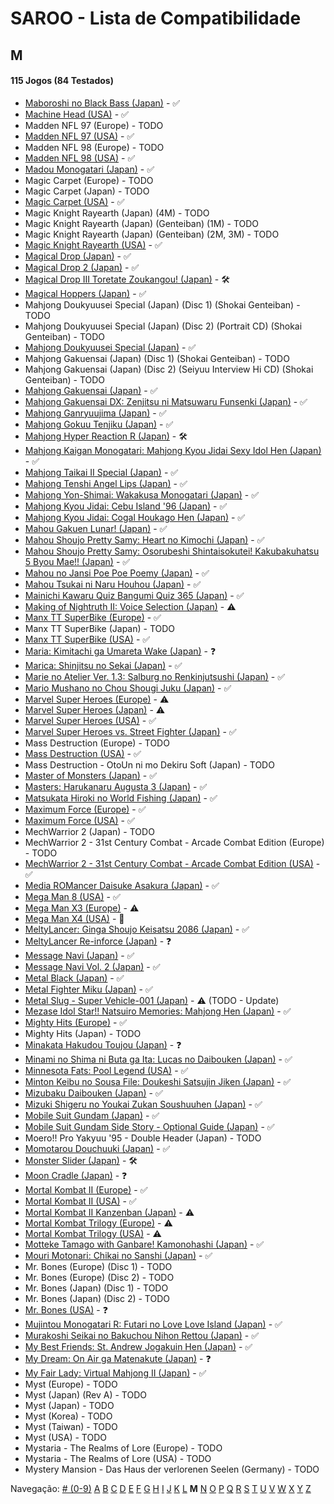 # SAROO - Lista de Compatibilidade

## M

#### 115 Jogos (84 Testados)

- [Maboroshi no Black Bass (Japan)](../../../Regions/Retails/Japan/T-25303G/01/README.md) - :white_check_mark:
- [Machine Head (USA)](../../../Regions/Retails/USA/T-7914H/01/README.md) - :white_check_mark:
- Madden NFL 97 (Europe) - TODO
- [Madden NFL 97 (USA)](../../../Regions/Retails/USA/T-5010H/01/README.md) - :white_check_mark:
- Madden NFL 98 (Europe) - TODO
- [Madden NFL 98 (USA)](../../../Regions/Retails/USA/T-5024H/01/README.md) - :white_check_mark:
- [Madou Monogatari (Japan)](../../../Regions/Retails/Japan/T-6607G/01/README.md) - :white_check_mark:
- Magic Carpet (Europe) - TODO
- Magic Carpet (Japan) - TODO
- [Magic Carpet (USA)](../../../Regions/Retails/USA/T-5006H/01/README.md) - :white_check_mark:
- Magic Knight Rayearth (Japan) (4M) - TODO
- Magic Knight Rayearth (Japan) (Genteiban) (1M) - TODO
- Magic Knight Rayearth (Japan) (Genteiban) (2M, 3M) - TODO
- [Magic Knight Rayearth (USA)](../../../Regions/Retails/USA/T-12706H/01/README.md) - :white_check_mark:
- [Magical Drop (Japan)](../../../Regions/Retails/Japan/T-1304G/01/README.md) - :white_check_mark:
- [Magical Drop 2 (Japan)](../../../Regions/Retails/Japan/GS-9104/01/README.md) - :white_check_mark:
- [Magical Drop III Toretate Zoukangou! (Japan)](../../../Regions/Retails/Japan/T-1313G/01/README.md) - :hammer_and_wrench:
- [Magical Hoppers (Japan)](../../../Regions/Retails/Japan/T-13316G/01/README.md) - :white_check_mark:
- Mahjong Doukyuusei Special (Japan) (Disc 1) (Shokai Genteiban) - TODO
- Mahjong Doukyuusei Special (Japan) (Disc 2) (Portrait CD) (Shokai Genteiban) - TODO
- [Mahjong Doukyuusei Special (Japan)](../../../Regions/Retails/Japan/T-25301G/01/README.md) - :white_check_mark:
- Mahjong Gakuensai (Japan) (Disc 1) (Shokai Genteiban) - TODO
- Mahjong Gakuensai (Japan) (Disc 2) (Seiyuu Interview Hi CD) (Shokai Genteiban) - TODO
- [Mahjong Gakuensai (Japan)](../../../Regions/Retails/Japan/T-25304G/01/README.md) - :white_check_mark:
- [Mahjong Gakuensai DX: Zenjitsu ni Matsuwaru Funsenki (Japan)](../../../Regions/Retails/Japan/T-25306G/01/README.md) - :white_check_mark:
- [Mahjong Ganryuujima (Japan)](../../../Regions/Retails/Japan/T-2101G/01/README.md) - :white_check_mark:
- [Mahjong Gokuu Tenjiku (Japan)](../../../Regions/Retails/Japan/T-10601G/01/README.md) - :white_check_mark:
- [Mahjong Hyper Reaction R (Japan)](../../../Regions/Retails/Japan/T-2402G/01/README.md) - :hammer_and_wrench:
- [Mahjong Kaigan Monogatari: Mahjong Kyou Jidai Sexy Idol Hen (Japan)](../../../Regions/Retails/Japan/T-2201G/01/README.md) - :white_check_mark:
- [Mahjong Taikai II Special (Japan)](../../../Regions/Retails/Japan/T-7621G/01/README.md) - :white_check_mark:
- [Mahjong Tenshi Angel Lips (Japan)](../../../Regions/Retails/Japan/T-27001G/01/README.md) - :white_check_mark:
- [Mahjong Yon-Shimai: Wakakusa Monogatari (Japan)](../../../Regions/Retails/Japan/T-18704G/01/README.md) - :white_check_mark:
- [Mahjong Kyou Jidai: Cebu Island '96 (Japan)](../../../Regions/Retails/Japan/T-2204G/01/README.md) - :white_check_mark:
- [Mahjong Kyou Jidai: Cogal Houkago Hen (Japan)](../../../Regions/Retails/Japan/T-2203G/01/README.md) - :white_check_mark:
- [Mahou Gakuen Lunar! (Japan)](../../../Regions/Retails/Japan/T-27902G/01/README.md) - :white_check_mark:
- [Mahou Shoujo Pretty Samy: Heart no Kimochi (Japan)](../../../Regions/Retails/Japan/T-20112G/01/README.md) - :white_check_mark:
- [Mahou Shoujo Pretty Samy: Osorubeshi Shintaisokutei! Kakubakuhatsu 5 Byou Mae!! (Japan)](../../../Regions/Retails/Japan/T-20110G/01/README.md) - :white_check_mark:
- [Mahou no Jansi Poe Poe Poemy (Japan)](../../../Regions/Retails/Japan/T-15004G/01/README.md) - :white_check_mark:
- [Mahou Tsukai ni Naru Houhou (Japan)](../../../Regions/Retails/Japan/T-32510G/01/README.md) - :white_check_mark:
- [Mainichi Kawaru Quiz Bangumi Quiz 365 (Japan)](../../../Regions/Retails/Japan/T-21201G/01/README.md) - :white_check_mark:
- [Making of Nightruth II: Voice Selection (Japan)](../../../Regions/Retails/Japan/T-20205G/01/README.md) - :warning:
- [Manx TT SuperBike (Europe)](../../../Regions/Retails/Europe/MK-81210/01/README.md) - :white_check_mark:
- Manx TT SuperBike (Japan) - TODO
- [Manx TT SuperBike (USA)](../../../Regions/Retails/USA/MK-81210/01/README.md) - :white_check_mark:
- [Maria: Kimitachi ga Umareta Wake (Japan)](../../../Regions/Retails/Japan/T-36302G/01/README.md) - :question:
- [Marica: Shinjitsu no Sekai (Japan)](../../../Regions/Retails/Japan/T-6008G/01/README.md) - :white_check_mark:
- [Marie no Atelier Ver. 1.3: Salburg no Renkinjutsushi (Japan)](../../../Regions/Retails/Japan/T-15033G/01/README.md) - :white_check_mark:
- [Mario Mushano no Chou Shougi Juku (Japan)](../../../Regions/Retails/Japan/T-24905G/01/README.md) - :white_check_mark:
- [Marvel Super Heroes (Europe)](../../../Regions/Retails/Europe/T-7032H-50/01/README.md) - :warning:
- [Marvel Super Heroes (Japan)](../../../Regions/Retails/Japan/T-1215G/01/README.md) - :warning:
- [Marvel Super Heroes (USA)](../../../Regions/Retails/USA/T-1214H/01/README.md) - :white_check_mark:
- [Marvel Super Heroes vs. Street Fighter (Japan)](../../../Regions/Retails/Japan/T-1238G/01/README.md) - :white_check_mark:
- Mass Destruction (Europe) - TODO
- [Mass Destruction (USA)](../../../Regions/Retails/USA/T-18007H/01/README.md) - :white_check_mark:
- Mass Destruction - OtoUn ni mo Dekiru Soft (Japan) - TODO
- [Master of Monsters (Japan)](../../../Regions/Retails/Japan/T-6301G/01/README.md) - :white_check_mark:
- [Masters: Harukanaru Augusta 3 (Japan)](../../../Regions/Retails/Japan/T-11401G/01/README.md) - :white_check_mark:
- [Matsukata Hiroki no World Fishing (Japan)](../../../Regions/Retails/Japan/T-24801G/01/README.md) - :white_check_mark:
- [Maximum Force (Europe)](../../../Regions/Retails/Europe/T-25417H/01/README.md) - :white_check_mark:
- [Maximum Force (USA)](../../../Regions/Retails/USA/T-9707H/01/README.md) - :white_check_mark:
- MechWarrior 2 (Japan) - TODO
- MechWarrior 2 - 31st Century Combat - Arcade Combat Edition (Europe) - TODO
- [MechWarrior 2 - 31st Century Combat - Arcade Combat Edition (USA)](../../../Regions/Retails/USA/T-13004H/01/README.md) - :white_check_mark:
- [Media ROMancer Daisuke Asakura (Japan)](../../../Regions/Retails/Japan/T-25001G/01/README.md) - :white_check_mark:
- [Mega Man 8 (USA)](../../../Regions/Retails/USA/T-1216H/01/README.md) - :white_check_mark:
- [Mega Man X3 (Europe)](../../../Regions/Retails/Europe/T-7029H-50/01/README.md) - :warning:
- [Mega Man X4 (USA)](../../../Regions/Retails/USA/T-1219H/01/README.md) - :100:
- [MeltyLancer: Ginga Shoujo Keisatsu 2086 (Japan)](../../../Regions/Retails/Japan/T-15016G/01/README.md) - :white_check_mark:
- [MeltyLancer Re-inforce (Japan)](../../../Regions/Retails/Japan/T-15038G/01/README.md) - :question:
- [Message Navi (Japan)](../../../Regions/Retails/Japan/T-4401G/01/README.md) - :white_check_mark:
- [Message Navi Vol. 2 (Japan)](../../../Regions/Retails/Japan/T-4404G/01/README.md) - :white_check_mark:
- [Metal Black (Japan)](../../../Regions/Retails/Japan/T-19902G/01/README.md) - :white_check_mark:
- [Metal Fighter Miku (Japan)](../../../Regions/Retails/Japan/T-6002G/01/README.md) - :white_check_mark:
- [Metal Slug - Super Vehicle-001 (Japan)](../../../Regions/Retails/Japan/T-3111G/01/README.md) - :warning: (TODO - Update)
- [Mezase Idol Star!! Natsuiro Memories: Mahjong Hen (Japan)](../../../Regions/Retails/Japan/T-31001G/01/README.md) - :white_check_mark:
- [Mighty Hits (Europe)](../../../Regions/Retails/Europe/MK-81087/01/README.md) - :white_check_mark:
- Mighty Hits (Japan) - TODO
- [Minakata Hakudou Toujou (Japan)](../../../Regions/Retails/Japan/T-14414G/01/README.md) - :question:
- [Minami no Shima ni Buta ga Ita: Lucas no Daibouken (Japan)](../../../Regions/Retails/Japan/T-27101G/01/README.md) - :white_check_mark:
- [Minnesota Fats: Pool Legend (USA)](../../../Regions/Retails/USA/T-1302H/01/README.md) - :white_check_mark:
- [Minton Keibu no Sousa File: Doukeshi Satsujin Jiken (Japan)](../../../Regions/Retails/Japan/T-5307G/01/README.md) - :white_check_mark:
- [Mizubaku Daibouken (Japan)](../../../Regions/Retails/Japan/T-19910G/01/README.md) - :white_check_mark:
- [Mizuki Shigeru no Youkai Zukan Soushuuhen (Japan)](../../../Regions/Retails/Japan/T-25506G/01/README.md) - :white_check_mark:
- [Mobile Suit Gundam (Japan)](../../../Regions/Retails/Japan/T-13303G/01/README.md) - :white_check_mark:
- [Mobile Suit Gundam Side Story - Optional Guide (Japan)](../../../Regions/Retails/Japan/T-13318G/01/README.md) - :white_check_mark:
- Moero!! Pro Yakyuu '95 - Double Header (Japan) - TODO
- [Momotarou Douchuuki (Japan)](../../../Regions/Retails/Japan/T-14309G/01/README.md) - :white_check_mark:
- [Monster Slider (Japan)](../../../Regions/Retails/Japan/T-27302G/01/README.md) - :hammer_and_wrench:
- [Moon Cradle (Japan)](../../../Regions/Retails/Japan/T-9109G/01/README.md) - :question:
- [Mortal Kombat II (Europe)](../../../Regions/Retails/Europe/T-8103H-50/01/README.md) - :white_check_mark:
- [Mortal Kombat II (USA)](../../../Regions/Retails/USA/T-8103H/01/README.md) - :white_check_mark:
- [Mortal Kombat II Kanzenban (Japan)](../../../Regions/Retails/Japan/T-8107G/01/README.md) - :warning:
- [Mortal Kombat Trilogy (Europe)](../../../Regions/Retails/Europe/T-25414H50/01/README.md) - :warning:
- [Mortal Kombat Trilogy (USA)](../../../Regions/Retails/USA/T-9704H/01/README.md) - :warning:
- [Motteke Tamago with Ganbare! Kamonohashi (Japan)](../../../Regions/Retails/Japan/T-18712G/01/README.md) - :white_check_mark:
- [Mouri Motonari: Chikai no Sanshi (Japan)](../../../Regions/Retails/Japan/T-7646G/01/README.md) - :white_check_mark:
- Mr. Bones (Europe) (Disc 1) - TODO
- Mr. Bones (Europe) (Disc 2) - TODO
- Mr. Bones (Japan) (Disc 1) - TODO
- Mr. Bones (Japan) (Disc 2) - TODO
- [Mr. Bones (USA)](../../../Regions/Retails/USA/MK-81016/01/README.md) - :question:
- [Mujintou Monogatari R: Futari no Love Love Island (Japan)](../../../Regions/Retails/Japan/T-28901G/01/README.md) - :white_check_mark:
- [Murakoshi Seikai no Bakuchou Nihon Rettou (Japan)](../../../Regions/Retails/Japan/T-9115G/01/README.md) - :white_check_mark:
- [My Best Friends: St. Andrew Jogakuin Hen (Japan)](../../../Regions/Retails/Japan/T-14404G/01/README.md) - :white_check_mark:
- [My Dream: On Air ga Matenakute (Japan)](../../../Regions/Retails/Japan/T-21303G/01/README.md) - :question:
- [My Fair Lady: Virtual Mahjong II (Japan)](../../../Regions/Retails/Japan/T-2207G/01/README.md) - :white_check_mark:
- Myst (Europe) - TODO
- Myst (Japan) (Rev A) - TODO
- Myst (Japan) - TODO
- Myst (Korea) - TODO
- Myst (Taiwan) - TODO
- Myst (USA) - TODO
- Mystaria - The Realms of Lore (Europe) - TODO
- Mystaria - The Realms of Lore (USA) - TODO
- Mystery Mansion - Das Haus der verlorenen Seelen (Germany) - TODO

Navegação:
[# (0-9)](./09.md) [A](./A.md) [B](./B.md) [C](./C.md) [D](./D.md) [E](./E.md) [F](./F.md) [G](./G.md) [H](./H.md) [I](./I.md) [J](./J.md) [K](./K.md) [L](./L.md) **M** [N](./N.md) [O](./O.md) [P](./P.md) [Q](./Q.md) [R](./R.md) [S](./S.md) [T](./T.md) [U](./U.md) [V](./V.md) [W](./W.md) [X](./X.md) [Y](./Y.md) [Z](./Z.md)
